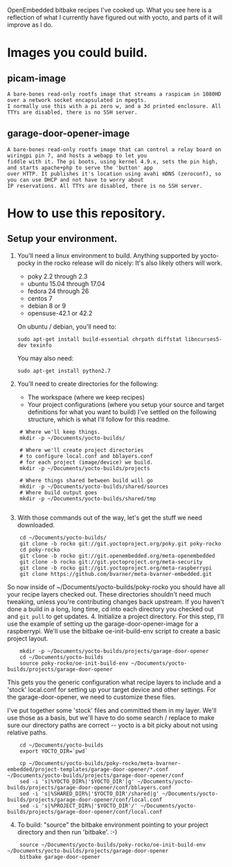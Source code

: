 OpenEmbedded bitbake recipes I've cooked up. 
What you see here is a reflection of what I currently have figured out with yocto, and parts of it will improve as I do.

# Images you could build.
## picam-image
	A bare-bones read-only rootfs image that streams a raspicam in 1080HD over a network socket encapsulated in mpegts.
	I normally use this with a pi zero w, and a 3d printed enclosure. All TTYs are disabled, there is no SSH server.

## garage-door-opener-image
	A bare-bones read-only rootfs image that can control a relay board on wiringpi pin 7, and hosts a webapp to let you
	fiddle with it. The pi boots, using kernel 4.9.x, sets the pin high, and starts apache+php to serve the 'button' app
	over HTTP. It publishes it's location using avahi mDNS (zeroconf), so you can use DHCP and not have to worry about
	IP reservations. All TTYs are disabled, there is no SSH server.

# How to use this repository.

## Setup your environment.
 1. You'll need a linux environment to build. Anything supported by yocto-pocky in the rocko release will do nicely: It's also likely others will work.
    * poky 2.2 through 2.3
    * ubuntu 15.04 through 17.04
    * fedora 24 through 26
    * centos 7
    * debian 8 or 9
    * opensuse-42.1 or 42.2
    
    On ubuntu / debian, you'll need to:
    ```
    sudo apt-get install build-essential chrpath diffstat libncurses5-dev texinfo
    ```
    You may also need:
    ```
    sudo apt-get install python2.7
    ```
    
 2. You'll need to create directories for the following:
    * The workspace (where we keep recipes)
    * Your project configurations (where you setup your source and target definitions for what you want to build)
    I've settled on the following structure, which is what I'll follow for this readme.
    
```    
	# Where we'll keep things.
    mkdir -p ~/Documents/yocto-builds/
    
    # Where we'll create project directories 
    # to configure local.conf and bblayers.conf
    # for each project (image/device) we build.
    mkdir -p ~/Documents/yocto-builds/projects
    
    # Where things shared between build will go
    mkdir -p ~/Documents/yocto-builds/shared/sources
    # Where build output goes
    mkdir -p ~/Documents/yocto-builds/shared/tmp
    
```
 3. With those commands out of the way, let's get the stuff we need downloaded.
```
 	cd ~/Documents/yocto-builds/
 	git clone -b rocko git://git.yoctoproject.org/poky.git poky-rocko
    cd poky-rocko
    git clone -b rocko git://git.openembedded.org/meta-openembedded
    git clone -b rocko git://git.yoctoproject.org/meta-security
    git clone -b rocko git://git.yoctoproject.org/meta-raspberrypi
    git clone https://github.com/bvarner/meta-bvarner-embedded.git
```
So now inside of ~/Documents/yocto-builds/poky-rocko you should have all your recipe layers checked out.
These directories shouldn't need much tweaking, unless you're contributing changes back upstream.
If you haven't done a build in a long, long time, cd into each directory you checked out and `git pull` to get updates.
 4. Initialize a project directory.
For this step, I'll use the example of setting up the garage-door-opener-image for a raspberrypi.
We'll use the bitbake oe-init-build-env script to create a basic project layout.
```
	mkdir -p ~/Documents/yocto-builds/projects/garage-door-opener
	cd ~/Documents/yocto-builds
	source poky-rocko/oe-init-build-env ~/Documents/yocto-builds/projects/garage-door-opener
```
This gets you the generic configuration what recipe layers to include and a 'stock' local.conf for setting up your 
target device and other settings. For the garage-door-opener, we need to customize these files.

I've put together some 'stock' files and committed them in my layer. We'll use those as a basis, but 
we'll have to do some search / replace to make sure our directory paths are correct -- yocto is a bit picky about not 
using relative paths.

```
	cd ~/Documents/yocto-builds
	export YOCTO_DIR=`pwd`
	
	cp ~/Documents/yocto-builds/poky-rocko/meta-bvarner-embedded/project-templates/garage-door-opener/*.conf ~/Documents/yocto-builds/projects/garage-door-opener/conf
	sed -i 's|%YOCTO_DIR%|'$YOCTO_DIR'|g' ~/Documents/yocto-builds/projects/garage-door-opener/conf/bblayers.conf
	sed -i 's|%SHARED_DIR%|'$YOCTO_DIR'/shared|g' ~/Documents/yocto-builds/projects/garage-door-opener/conf/local.conf
	sed -i 's|%PROJECT_DIR%|'$YOCTO_DIR'/' ~/Documents/yocto-builds/projects/garage-door-opener/conf/local.conf
```
 4. To build: "source" the bitbake environment pointing to your project directory and then run 'bitbake'. :-)
 
```
	source ~/Documents/yocto-builds/poky-rocko/oe-init-build-env ~/Documents/yocto-builds/projects/garage-door-opener
	bitbake garage-door-opener
```

	

